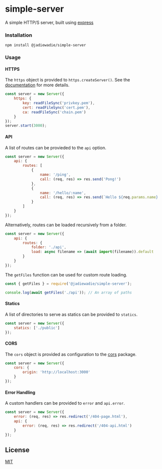 # simple-server

A simple HTTP/S server, built using [express](https://expressjs.com/)

### Installation

```
npm install @jadiewadie/simple-server
```

### Usage

#### HTTPS

The `https` object is provided to `https.createServer()`. See the [documentation](https://nodejs.org/api/https.html#https_https_createserver_options_requestlistener) for more details.

```js
const server = new Server({
	https: {
		key: readFileSync('privkey.pem'),
		cert: readFileSync('cert.pem'),
		ca: readFileSync('chain.pem')
	}
});
server.start(3000);
```

#### API

A list of routes can be provieded to the `api` option.

```js
const server = new Server({
	api: {
		routes: [
			{
				name: '/ping',
				call: (req, res) => res.send('Pong!')
			},
			{
				name: '/hello/:name',
				call: (req, res) => res.send(`Hello ${req.params.name}!`)
			}
		]
	}
});
```

Alternatively, routes can be loaded recursively from a folder.

```js
const server = new Server({
	api: {
		routes: {
			folder: './api',
			load: async filename => (await import(filename)).default
		}
	}
});
```

The `getFiles` function can be used for custom route loading.

```js
const { getFiles } = require('@jadiewadie/simple-server');

console.log(await getFiles('./api')); // An array of paths
```

#### Statics

A list of directories to serve as statics can be provided to `statics`.

```js
const server = new Server({
	statics: ['./public']
});
```

#### CORS

The `cors` object is provided as configuration to the [cors](https://www.npmjs.com/package/cors#configuration-options) package.

```js
const server = new Server({
	cors: {
		origin: 'http://localhost:3000'
	}
});
```

#### Error Handling

A custom handlers can be provided to `error` and `api.error`.

```js
const server = new Server({
	error: (req, res) => res.redirect('/404-page.html'),
	api: {
		error: (req, res) => res.redirect('/404-api.html')
	}
});
```

## License

[MIT](LICENSE)
